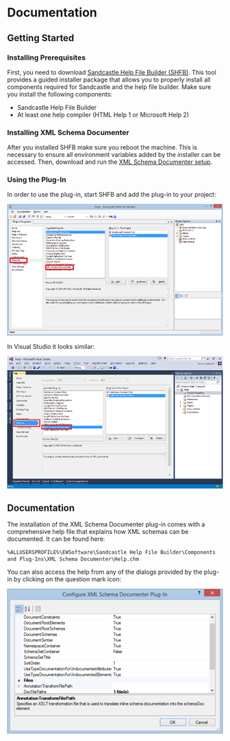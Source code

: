 # Documentation

## Getting Started

### Installing Prerequisites

First, you need to download [Sandcastle Help File Builder (SHFB)][SHFB]. This
tool provides a guided installer package that allows you to properly install all
components required for Sandcastle and the help file builder. Make sure you
install the following components:

* Sandcastle Help File Builder
* At least one help compiler (HTML Help 1 or Microsoft Help 2)

### Installing XML Schema Documenter

After you installed SHFB make sure you reboot the machine. This is necessary to
ensure all environment variables added by the installer can be accessed. Then,
download and run the [XML Schema Documenter setup][XSDOC-Releases].

### Using the Plug-In

In order to use the plug-in, start SHFB and add the plug-in to your project:

![](XsdDocPlugin.png)

In Visual Studio it looks similar:

![](XsdDocVS.png)

## Documentation

The installation of the XML Schema Documenter plug-in comes with a comprehensive
help file that explains how XML schemas can be documented. It can be found here:

    %ALLUSERSPROFILE%\EWSoftware\Sandcastle Help File Builder\Components and Plug-Ins\XML Schema Documenter\Help.chm

You can also access the help from any of the dialogs provided by the plug-in by
clicking on the question mark icon:

![](XsdDocConfig.png)

[SHFB]: http://shfb.codeplex.com/releases
[XSDOC-Releases]: https://github.com/terrajobst/xsddoc/releases